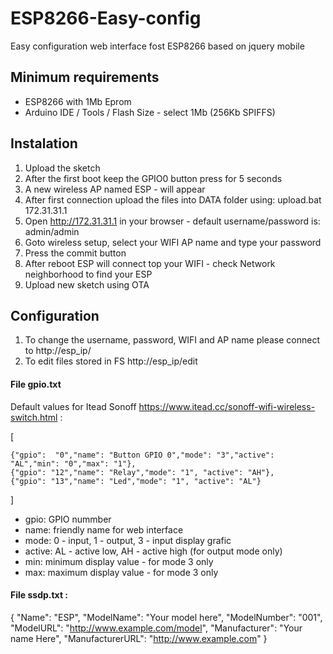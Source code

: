 # ESP8266-Easy-config
Easy configuration web interface fost ESP8266 based on jquery mobile

## Minimum requirements
* ESP8266 with 1Mb Eprom
* Arduino IDE / Tools / Flash Size - select 1Mb (256Kb SPIFFS)

## Instalation
1. Upload the sketch
2. After the first boot keep the GPIO0 button press for 5 seconds
3. A new wireless AP named ESP - <sn> will appear 
4. After first connection upload the files into DATA folder using: upload.bat 172.31.31.1
5. Open http://172.31.31.1 in your browser - default username/password is: admin/admin
6. Goto wireless setup, select your WIFI AP name and type your password
7. Press the commit button
8. After reboot ESP will connect top your WIFI - check Network neighborhood to find your ESP
9. Upload new sketch using OTA

## Configuration 
1. To change the username, password, WIFI and AP name please connect to http://esp_ip/
2. To edit files stored in FS http://esp_ip/edit

#### File gpio.txt 
Default values for Itead Sonoff https://www.itead.cc/sonoff-wifi-wireless-switch.html :

[

	{"gpio":  "0","name": "Button GPIO 0","mode": "3","active": "AL","min": "0","max": "1"},
	{"gpio": "12","name": "Relay","mode": "1", "active": "AH"},
	{"gpio": "13","name": "Led","mode": "1", "active": "AL"}
	
]

* gpio: GPIO nummber
* name: friendly name for web interface
* mode: 0 - input, 1 - output, 3 - input display grafic
* active: AL - active low, AH - active high (for output mode only)
* min: minimum display value - for mode 3 only
* max: maximum display value - for mode 3 only

#### File ssdp.txt :
{
  "Name": "ESP",
  "ModelName": "Your model here",
  "ModelNumber": "001",
  "ModelURL": "http://www.example.com/model",
  "Manufacturer": "Your name Here",
  "ManufacturerURL": "http://www.example.com"
}



